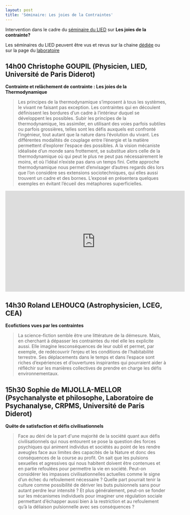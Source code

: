 ```yaml
---
layout: post
title: 'Séminaire: Les joies de la Contraintes'
---
```


Intervention dans le cadre du [séminaire du LIED](http://www.lied-pieri.univ-paris-diderot.fr/?tribe_events=seminaire-thematique-lied-theme-les-joies-de-la-contrainte) sur **Les joies de la contrainte?**

Les séminaires du LIED peuvent être vus et revus sur la chaine [dédiée](https://www.youtube.com/channel/UCguAPdIjrIupzrFsN1QgVkg) ou sur la page du [laboratoire](http://www.lied-pieri.univ-paris-diderot.fr/?p=3655)

## 14h00 Christophe GOUPIL (Physicien, LIED, Université de Paris Diderot)

**Contrainte et relâchement de contrainte : Les joies de la Thermodynamique**

> Les principes de la thermodynamique s’imposent à tous les systèmes, le vivant ne faisant pas exception. Les contraintes qui en découlent définissent les bordures d’un cadre à l’intérieur duquel se développent les possibles. Subir les principes de la thermodynamique, les assimiler, en utilisant des voies parfois subtiles ou parfois grossières, telles sont les défis auxquels est confronté l’ingénieur, tout autant que la nature dans l’évolution du vivant. Les différentes modalités de couplage entre l’énergie et la matière permettent d’explorer l’espace des possibles. A la vision mécaniste idéalisée d’un monde sans frottement, se substitue alors celle de la thermodynamique où qui peut le plus ne peut pas nécessairement le moins, et où l’idéal n’existe pas dans un temps fini. Cette approche thermodynamique nous permet d’envisager d’autres regards dès lors que l’on considère ses extensions sociotechniques, qui elles aussi trouvent un cadre et des bornes. L’exposé en présentera quelques exemples en évitant l’écueil des métaphores superficielles.

<center>
<iframe width="560" height="315" src="https://www.youtube.com/embed/ka1W64XG7aY" frameborder="0" allow="accelerometer; autoplay; encrypted-media; gyroscope; picture-in-picture" allowfullscreen></iframe>
</center>

## 14h30 Roland LEHOUCQ (Astrophysicien, LCEG, CEA)

**Ecofictions vues par les contraintes**

> La science-fiction semble être une littérature de la démesure. Mais, en cherchant à dépasser les contraintes du réel elle les explicite aussi. Elle imagine lesconséquences de leur oubli et permet, par exemple, de redécouvrir l’enjeu et les conditions de l’habitabilité terrestre. Ses déplacements dans le temps et dans l’espace sont riches d’expériences et d’ouvertures inspirantes qui pourraient aider à réfléchir sur les manières collectives de prendre en charge les défis environnementaux.

## 15h30 Sophie de MIJOLLA-MELLOR (Psychanalyste et philosophe, Laboratoire de Psychanalyse, CRPMS, Université de Paris Diderot)

**Quête de satisfaction et défis civilisationnels**

> Face au déni de la part d'une majorité de la société quant aux défis civilisationnels qui nous entourent se pose la question des forces psychiques qui animent individus et sociétés au point de les rendre aveugles face aux limites des capacités de la Nature et donc des conséquences de la course au profit. On sait que les pulsions sexuelles et agressives qui nous habitent doivent être contenues et en partie refoulées pour permettre la vie en société. Peut-on considérer les impasses civilisationnelles actuelles comme le signe d’un échec du refoulement nécessaire ? Quelle part pourrait tenir la culture comme possibilité de dériver les buts pulsionnels sans pour autant perdre leur intensité ? Et plus généralement, peut-on se fonder sur les mécanismes individuels pour imaginer une régulation sociale permettant d’échapper aussi bien à la restriction et au refoulement qu’à la déliaison pulsionnelle avec ses conséquences ?






